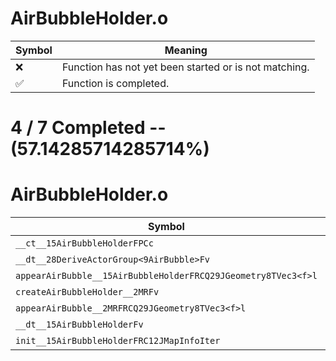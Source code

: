 # AirBubbleHolder.o
| Symbol | Meaning 
| ------------- | ------------- 
| :x: | Function has not yet been started or is not matching. 
| :white_check_mark: | Function is completed. 


# 4 / 7 Completed -- (57.14285714285714%)
# AirBubbleHolder.o
| Symbol | Decompiled? |
| ------------- | ------------- |
| `__ct__15AirBubbleHolderFPCc` | :white_check_mark: |
| `__dt__28DeriveActorGroup<9AirBubble>Fv` | :x: |
| `appearAirBubble__15AirBubbleHolderFRCQ29JGeometry8TVec3<f>l` | :white_check_mark: |
| `createAirBubbleHolder__2MRFv` | :white_check_mark: |
| `appearAirBubble__2MRFRCQ29JGeometry8TVec3<f>l` | :white_check_mark: |
| `__dt__15AirBubbleHolderFv` | :x: |
| `init__15AirBubbleHolderFRC12JMapInfoIter` | :x: |
